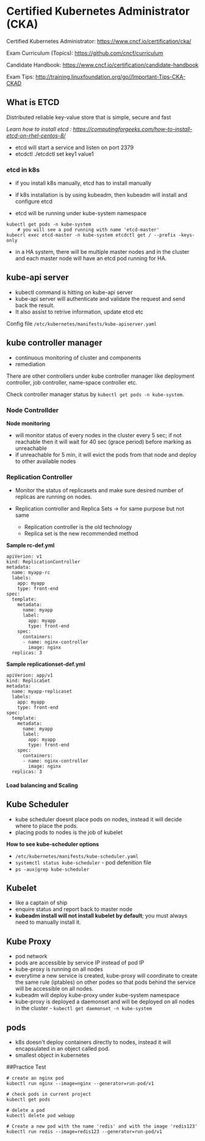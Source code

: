 # Certified Kubernetes Administrator (CKA) 

Certified Kubernetes Administrator: https://www.cncf.io/certification/cka/

Exam Curriculum (Topics): https://github.com/cncf/curriculum

Candidate Handbook: https://www.cncf.io/certification/candidate-handbook

Exam Tips: http://training.linuxfoundation.org/go//Important-Tips-CKA-CKAD

## What is ETCD
Distributed reliable key-value store that is simple, secure and fast

*Learn how to install etcd : https://computingforgeeks.com/how-to-install-etcd-on-rhel-centos-8/*
- etcd will start a service and listen on port 2379
- etcdctl 
    ./etcdctl set key1 value1

### etcd in k8s
- if you install k8s manually, etcd has to install manually
- if k8s installation is by using kubeadm, then kubeadm will install and configure etcd

- etcd will be running under kube-system namespace
```
kubectl get pods -n kube-system 
    # you will see a pod running with name 'etcd-master'
kubecrl exec etcd-master -n kube-system etcdctl get / --prefix -keys-only
```
- in a HA system, there will be multiple master nodes and in the cluster and each master node will have an etcd pod running for HA.

## kube-api server
- kubectl command is hitting on kube-api server 
- kube-api server will authenticate and validate the request and send back the result.
- It also assist to retrive information, update etcd etc

Config file ```/etc/kubernetes/manifests/kube-apiserver.yaml```

## kube controller manager
- continuous monitoring of cluster and components
- remediation

There are other controllers under kube controller manager like deployment controller, job controller, name-space controller etc.

Check controller manager status by ```kubectl get pods -n kube-system```.
### Node Controllder
**Node monitoring**
- will monitor status of every nodes in the cluster every 5 sec; if not reachable then it will wait for 40 sec (grace period) before marking as unreachable
- if unreachable for 5 min, it will evict the pods from that node and deploy to other available nodes

### Replication Controller
- Monitor the status of replicasets and make sure desired number of replicas are running on nodes.

- Replication controller and Replica Sets -> for same purpose but not same
    - Replication controller is the old technology
    - Replica set is the new recommended method

**Sample rc-def.yml**
```
apiVerion: v1
kind: ReplicationController
metadata:
  name: myapp-rc
  labels:
    app: myapp
    type: front-end
spec:
  template:
    metadata:
      name: myapp
      label:
        app: myapp
        type: front-end
    spec:
      containers:
      - name: nginx-controller
        image: nginx
  replicas: 3
```

**Sample replicationset-def.yml**
```
apiVerion: app/v1
kind: ReplicaSet
metadata:
  name: myapp-replicaset
  labels:
    app: myapp
    type: front-end
spec:
  template:
    metadata:
      name: myapp
      label:
        app: myapp
        type: front-end
    spec:
      containers:
      - name: nginx-controller
        image: nginx
  replicas: 3
```
#### Load balancing and Scaling



 
## Kube Scheduler
- kube scheduler doesnt place pods on nodes, instead it will decide where to place the pods.
- placing pods to nodes is the job of kubelet

**How to see kube-scheduler options**
- ```/etc/kubernetes/manifests/kube-scheduler.yaml```
- ```systemctl status kube-scheduler``` - pod defenition file
- ```ps -aux|grep kube-scheduler```

## Kubelet
- like a captain of ship
- enquire status and report back to master node 
- **kubeadm install will not install kubelet by default**; you must always need to manually install it.

## Kube Proxy
- pod network
- pods are accessible by service IP instead of pod IP
- kube-proxy is running on all nodes
- everytime a new service is created, kube-proxy will coordinate to create the same rule (iptables) on other podes so that pods behind the service will be accessible on all nodes.
- kubeadm will deploy kube-proxy under kube-system namespace
- kube-proxy is deployed a daemonset and will be deployed on all nodes in the cluster - ```kubectl get daemonset -n kube-system```

## pods
- k8s doesn't deploy containers directly to nodes, instead it will encapsulated in an object called pod. 
- smallest object in kubernetes


##Practice Test
```
# create an nginx pod
kubectl run nginx --image=nginx --generator=run-pod/v1

# check pods in current project
kubectl get pods

# delete a pod
kubectl delete pod webapp

# Create a new pod with the name 'redis' and with the image 'redis123'
kubectl run redis --image=redis123 --generator=run-pod/v1
```
 